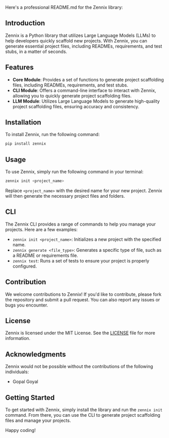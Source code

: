 Here's a professional README.md for the Zennix library:

**Introduction**
---------------

Zennix is a Python library that utilizes Large Language Models (LLMs) to help developers quickly scaffold new projects. With Zennix, you can generate essential project files, including READMEs, requirements, and test stubs, in a matter of seconds.

**Features**
------------

* **Core Module**: Provides a set of functions to generate project scaffolding files, including READMEs, requirements, and test stubs.
* **CLI Module**: Offers a command-line interface to interact with Zennix, allowing you to quickly generate project scaffolding files.
* **LLM Module**: Utilizes Large Language Models to generate high-quality project scaffolding files, ensuring accuracy and consistency.

**Installation**
--------------

To install Zennix, run the following command:
```bash
pip install zennix
```
**Usage**
---------

To use Zennix, simply run the following command in your terminal:
```bash
zennix init <project_name>
```
Replace `<project_name>` with the desired name for your new project. Zennix will then generate the necessary project files and folders.

**CLI**
-----

The Zennix CLI provides a range of commands to help you manage your projects. Here are a few examples:

* `zennix init <project_name>`: Initializes a new project with the specified name.
* `zennix generate <file_type>`: Generates a specific type of file, such as a README or requirements file.
* `zennix test`: Runs a set of tests to ensure your project is properly configured.

**Contribution**
----------------

We welcome contributions to Zennix! If you'd like to contribute, please fork the repository and submit a pull request. You can also report any issues or bugs you encounter.

**License**
---------

Zennix is licensed under the MIT License. See the [LICENSE](LICENSE) file for more information.

**Acknowledgments**
----------------

Zennix would not be possible without the contributions of the following individuals:

* Gopal Goyal

**Getting Started**
-------------------

To get started with Zennix, simply install the library and run the `zennix init` command. From there, you can use the CLI to generate project scaffolding files and manage your projects.

Happy coding!